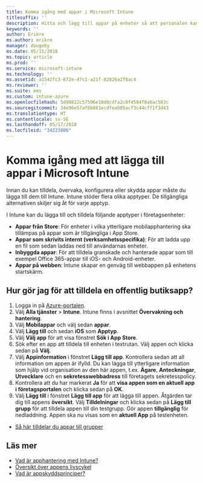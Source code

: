```yaml
---
title: Komma igång med appar i Microsoft Intune
titlesuffix: ''
description: Hitta och lägg till appar på enheter så att personalen kan arbeta effektivt.
keywords: ''
author: Erikre
ms.author: erikre
manager: dougeby
ms.date: 05/15/2018
ms.topic: article
ms.prod: ''
ms.service: microsoft-intune
ms.technology: ''
ms.assetid: a1542fc3-672e-47c1-a21f-82826a2f8ac4
ms.reviewer: ''
ms.suite: ems
ms.custom: intune-azure
ms.openlocfilehash: 5d99812c57596e10d0cdfa2c0f4504f8a6ac583c
ms.sourcegitcommit: 34e96e57af6b861ecdfea085acf3c44cff1f3d43
ms.translationtype: HT
ms.contentlocale: sv-SE
ms.lasthandoff: 05/17/2018
ms.locfileid: "34223806"
---
```

# <a name="get-started-with-adding-apps-in-microsoft-intune"></a>Komma igång med att lägga till appar i Microsoft Intune

Innan du kan tilldela, övervaka, konfigurera eller skydda appar måste du lägga till dem till Intune. Intune stöder flera olika apptyper. De tillgängliga alternativen skiljer sig åt för varje apptyp.

I Intune kan du lägga till och tilldela följande apptyper i företagsenheter:
- **Appar från Store**: För enheter i vilka ytterligare mobilapphantering ska tillämpas på appar som är tillgängliga i App Store.
- **Appar som skrivits internt (verksamhetsspecifika)**: För att ladda upp en fil som sedan laddas ned till användarnas enheter.
- **Inbyggda appar**: För att tilldela granskade och hanterade appar som till exempel Office 365-appar till iOS- och Android-enheter.
- **Appar på webben**: Intune skapar en genväg till webbappen på enhetens startskärm.

## <a name="how-do-i-assign-a-public-store-app"></a>Hur gör jag för att tilldela en offentlig butiksapp?

1. Logga in på [Azure-portalen](https://portal.azure.com).
2. Välj **Alla tjänster** > **Intune**. Intune finns i avsnittet **Övervakning och hantering**.
3. Välj **Mobilappar** och välj sedan **appar**.
4. Välj **Lägg till** och sedan **iOS** som **Apptyp**.
5. Välj **Välj app** för att visa fönstret **Sök i App Store**.
6. Sök efter en app att tilldela till enheten i textrutan. Välj appen och klicka sedan på **Välj**.
7. Välj **Appinformation** i fönstret **Lägg till app**. Kontrollera sedan att all information om appen är ifylld. Du kan lägga till ytterligare information som hjälp vid organisation av den här appen, t.ex. **Ägare**, **Anteckningar**, **Utvecklare** och en **sekretesswebbadress** till företagets sekretesspolicy.
8. Kontrollera att du har markerat **Ja** för att **visa appen som en aktuell app i företagsportalen** och klicka sedan på **OK**.
9. Välj **Lägg till** i fönstret **Lägg till app** för att lägga till appen. Åtgärden tar dig till appens **översikt**. Välj **Tilldelningar** och klicka sedan på **Lägg till grupp** för att tilldela appen till din testgrupp. Gör appen **tillgänglig** för nedladdning. Appen ska nu visas som en **aktuell App** på testenheten.


- [Så här tilldelar du appar till grupper](apps-deploy.md)

## <a name="learn-more"></a>Läs mer

* [Vad är apphantering med Intune?](app-management.md)
* [Översikt över appens livscykel](app-lifecycle.md)
* [Vad är appskyddsprinciper?](app-protection-policy.md)

